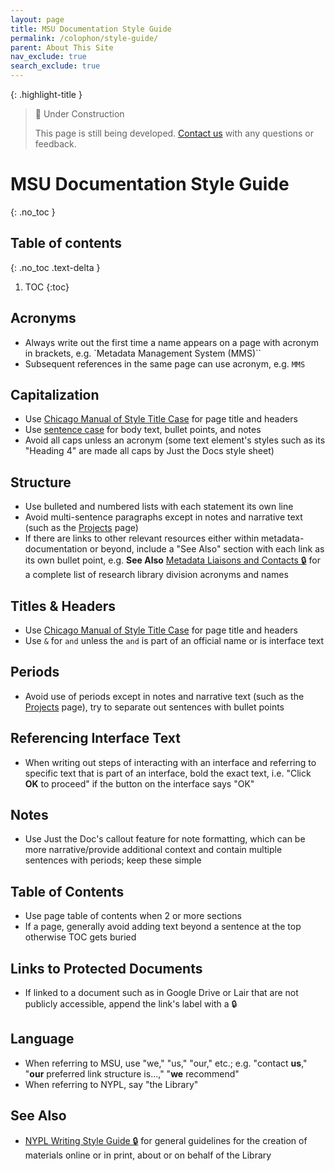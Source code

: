 ```yaml
---
layout: page
title: MSU Documentation Style Guide
permalink: /colophon/style-guide/
parent: About This Site
nav_exclude: true
search_exclude: true
---
```


{: .highlight-title }
> 🚧 Under Construction
>
> This page is still being developed. [Contact us](/metadata-documentation/contact/) with any questions or feedback.

# MSU Documentation Style Guide
{: .no_toc }

## Table of contents
{: .no_toc .text-delta }

1. TOC
{:toc}

## Acronyms
- Always write out the first time a name appears on a page with acronym in brackets, e.g. `Metadata Management System (MMS)``
- Subsequent references in the same page can use acronym, e.g. `MMS`

## Capitalization
- Use [Chicago Manual of Style Title Case](https://titlecaseconverter.com/?style=CMOS&showExplanations=0&keepAllCaps=1&multiLine=1&highlightChanges=0&convertOnPaste=0&straightQuotes=0) for page title and headers
- Use [sentence case](https://titlecaseconverter.com/?style=SC&showExplanations=0&keepAllCaps=1&multiLine=1&highlightChanges=0&convertOnPaste=0&straightQuotes=0) for body text, bullet points, and notes
- Avoid all caps unless an acronym (some text element's styles such as its "Heading 4" are made all caps by Just the Docs style sheet)

## Structure
- Use bulleted and numbered lists with each statement its own line
- Avoid multi-sentence paragraphs except in notes and narrative text (such as the [Projects](/metadata-documentation/projects/) page)
- If there are links to other relevant resources either within metadata-documentation or beyond, include a "See Also" section with each link as its own bullet point, e.g.
  **See Also**
  [Metadata Liaisons and Contacts 🔒](/metadata-documentation/resources/glossary/#:~:text=nypl.org/work_orders%20%F0%9F%94%92-,See%20Also,for%20a%20complete%20list%20of%20research%20library%20division%20acronyms%20and%20names,-DIRES%20Onboarding%20Terms) for a complete list of research library division acronyms and names

## Titles & Headers
- Use [Chicago Manual of Style Title Case](https://titlecaseconverter.com/?style=CMOS&showExplanations=0&keepAllCaps=1&multiLine=1&highlightChanges=0&convertOnPaste=0&straightQuotes=0) for page title and headers
- Use `&` for `and` unless the `and` is part of an official name or is interface text

## Periods
- Avoid use of periods except in notes and narrative text (such as the [Projects](/metadata-documentation/projects/) page), try to separate out sentences with bullet points

## Referencing Interface Text
- When writing out steps of interacting with an interface and referring to specific text that is part of an interface, bold the exact text, i.e. "Click **OK** to proceed" if the button on the interface says "OK"

## Notes
- Use Just the Doc's callout feature for note formatting, which can be more narrative/provide additional context and contain multiple sentences with periods; keep these simple

## Table of Contents
- Use page table of contents when 2 or more sections
- If a page, generally avoid adding text beyond a sentence at the top otherwise TOC gets buried

## Links to Protected Documents
- If linked to a document such as in Google Drive or Lair that are not publicly accessible, append the link's label with a 🔒

## Language
- When referring to MSU, use "we," "us," "our," etc.; e.g. "contact **us**," "**our** preferred link structure is…," "**we** recommend"
- When referring to NYPL, say "the Library"

## See Also
- [NYPL Writing Style Guide 🔒](https://lair.nypl.org/-/departments/external-affairs/communications-and-marketing/creative-services/nypl-writing-style-guide-english) for general guidelines for the creation of materials online or in print, about or on behalf of the Library
